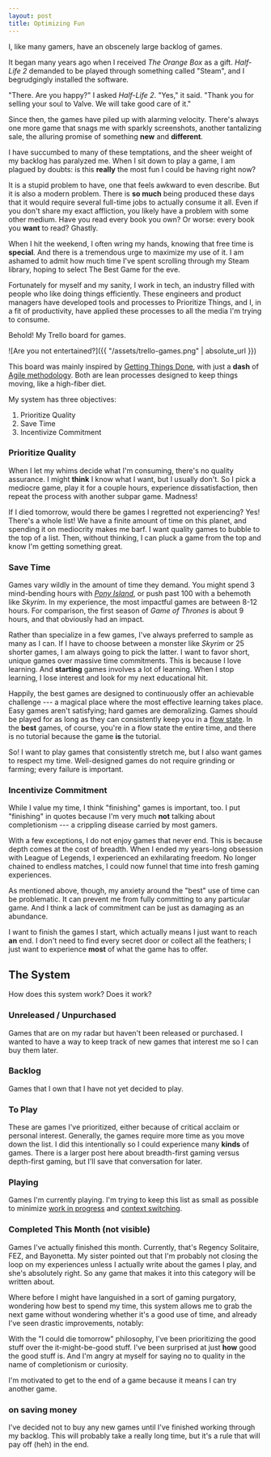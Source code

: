 ```yaml
---
layout: post
title: Optimizing Fun
---
```


I, like many gamers, have an obscenely large backlog of games.

It began many years ago when I received _The Orange Box_ as a gift. _Half-Life 2_ demanded to be played through something called "Steam", and I begrudgingly installed the software.

"There. Are you happy?" I asked _Half-Life 2_. "Yes," it said. "Thank you for selling your soul to Valve. We will take good care of it."

Since then, the games have piled up with alarming velocity. There's always one more game that snags me with sparkly screenshots, another tantalizing sale, the alluring promise of something **new** and **different**.

I have succumbed to many of these temptations, and the sheer weight of my backlog has paralyzed me. When I sit down to play a game, I am plagued by doubts: is this **really** the most fun I could be having right now?

It is a stupid problem to have, one that feels awkward to even describe. But it is also a modern problem. There is **so much** being produced these days that it would require several full-time jobs to actually consume it all. Even if you don't share my exact affliction, you likely have a problem with some other medium. Have you read every book you own? Or worse: every book you **want** to read? Ghastly.

When I hit the weekend, I often wring my hands, knowing that free time is **special**. And there is a tremendous urge to maximize my use of it. I am ashamed to admit how much time I've spent scrolling through my Steam library, hoping to select The Best Game for the eve.

Fortunately for myself and my sanity, I work in tech, an industry filled with people who like doing things efficiently. These engineers and product managers have developed tools and processes to Prioritize Things, and I, in a fit of productivity, have applied these processes to all the media I'm trying to consume.

Behold! My Trello board for games.

![Are you not entertained?]({{ "/assets/trello-games.png" | absolute_url }})

This board was mainly inspired by [Getting Things Done](https://hamberg.no/gtd/), with just a **dash** of [Agile methodology](https://en.wikipedia.org/wiki/Agile_software_development). Both are lean processes designed to keep things moving, like a high-fiber diet.

My system has three objectives:

1. Prioritize Quality
2. Save Time
3. Incentivize Commitment

### Prioritize Quality

When I let my whims decide what I'm consuming, there's no quality assurance. I might **think** I know what I want, but I usually don't. So I pick a mediocre game, play it for a couple hours, experience dissatisfaction, then repeat the process with another subpar game. Madness!

If I died tomorrow, would there be games I regretted not experiencing? Yes! There's a whole list! We have a finite amount of time on this planet, and spending it on mediocrity makes me barf. I want quality games to bubble to the top of a list. Then, without thinking, I can pluck a game from the top and know I'm getting something great.

### Save Time

Games vary wildly in the amount of time they demand. You might spend 3 mind-bending hours with [_Pony Island_](https://store.steampowered.com/app/405640/Pony_Island/), or push past 100 with a behemoth like _Skyrim_. In my experience, the most impactful games are between 8-12 hours. For comparison, the first season of _Game of Thrones_ is about 9 hours, and that obviously had an impact.

Rather than specialize in a few games, I've always preferred to sample as many as I can. If I have to choose between a monster like _Skyrim_ or 25 shorter games, I am always going to pick the latter. I want to favor short, unique games over massive time commitments. This is because I love learning. And **starting** games involves a lot of learning. When I stop learning, I lose interest and look for my next educational hit.

Happily, the best games are designed to continuously offer an achievable challenge --- a magical place where the most effective learning takes place. Easy games aren't satisfying; hard games are demoralizing. Games should be played for as long as they can consistently keep you in a [flow state](https://www.gamasutra.com/view/feature/166972/cognitive_flow_the_psychology_of_.php). In the **best** games, of course, you're in a flow state the entire time, and there is no tutorial because the game **is** the tutorial.

So! I want to play games that consistently stretch me, but I also want games to respect my time. Well-designed games do not require grinding or farming; every failure is important.

### Incentivize Commitment

While I value my time, I think "finishing" games is important, too. I put "finishing" in quotes because I'm very much **not** talking about completionism --- a crippling disease carried by most gamers.

With a few exceptions, I do not enjoy games that never end. This is because depth comes at the cost of breadth. When I ended my years-long obsession with League of Legends, I experienced an exhilarating freedom. No longer chained to endless matches, I could now funnel that time into fresh gaming experiences.

As mentioned above, though, my anxiety around the "best" use of time can be problematic. It can prevent me from fully committing to any particular game. And I think a lack of commitment can be just as damaging as an abundance.

I want to finish the games I start, which actually means I just want to reach **an** end. I don't need to find every secret door or collect all the feathers; I just want to experience **most** of what the game has to offer.

## The System

How does this system work? Does it work?

### Unreleased / Unpurchased

Games that are on my radar but haven't been released or purchased. I wanted to have a way to keep track of new games that interest me so I can buy them later.

### Backlog

Games that I own that I have not yet decided to play.

### To Play

These are games I've prioritized, either because of critical acclaim or personal interest. Generally, the games require more time as you move down the list. I did this intentionally so I could experience many **kinds** of games. There is a larger post here about breadth-first gaming versus depth-first gaming, but I'll save that conversation for later.

### Playing

Games I'm currently playing. I'm trying to keep this list as small as possible to minimize [work in progress](https://www.atlassian.com/agile/kanban/wip-limits) and [context switching](https://blog.trello.com/why-context-switching-ruins-productivity).

### Completed This Month (not visible)

Games I've actually finished this month. Currently, that's Regency Solitaire, FEZ, and Bayonetta. My sister pointed out that I'm probably not closing the loop on my experiences unless I actually write about the games I play, and she's absolutely right. So any game that makes it into this category will be written about.

Where before I might have languished in a sort of gaming purgatory, wondering how best to spend my time, this system allows me to grab the next game without wondering whether it's a good use of time, and already I've seen drastic improvements, notably:

With the "I could die tomorrow" philosophy, I've been prioritizing the good stuff over the it-might-be-good stuff. I've been surprised at just **how** good the good stuff is. And I'm angry at myself for saying no to quality in the name of completionism or curiosity.

I'm motivated to get to the end of a game because it means I can try another game.

### on saving money

I've decided not to buy any new games until I've finished working through my backlog. This will probably take a really long time, but it's a rule that will pay off (heh) in the end.